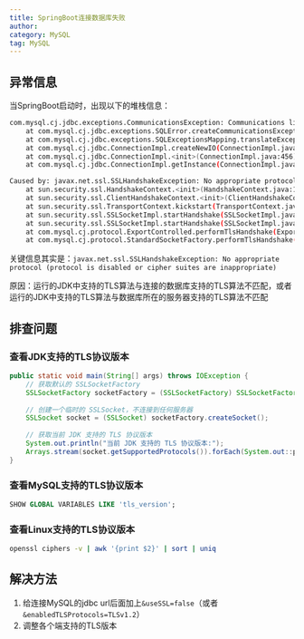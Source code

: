```yaml
---
title: SpringBoot连接数据库失败
author:
category: MySQL
tag: MySQL
---
```


## 异常信息

当SpringBoot启动时，出现以下的堆栈信息：

```bash
com.mysql.cj.jdbc.exceptions.CommunicationsException: Communications link failure
	at com.mysql.cj.jdbc.exceptions.SQLError.createCommunicationsException(SQLError.java:174) ~[mysql-connector-java-8.0.18.jar:8.0.18]
	at com.mysql.cj.jdbc.exceptions.SQLExceptionsMapping.translateException(SQLExceptionsMapping.java:64) ~[mysql-connector-java-8.0.18.jar:8.0.18]
	at com.mysql.cj.jdbc.ConnectionImpl.createNewIO(ConnectionImpl.java:836) ~[mysql-connector-java-8.0.18.jar:8.0.18]
	at com.mysql.cj.jdbc.ConnectionImpl.<init>(ConnectionImpl.java:456) ~[mysql-connector-java-8.0.18.jar:8.0.18]
	at com.mysql.cj.jdbc.ConnectionImpl.getInstance(ConnectionImpl.java:246) ~[mysql-connector-java-8.0.18.jar:8.0.18]
```

```bash
Caused by: javax.net.ssl.SSLHandshakeException: No appropriate protocol (protocol is disabled or cipher suites are inappropriate)
	at sun.security.ssl.HandshakeContext.<init>(HandshakeContext.java:172) ~[?:?]
	at sun.security.ssl.ClientHandshakeContext.<init>(ClientHandshakeContext.java:103) ~[?:?]
	at sun.security.ssl.TransportContext.kickstart(TransportContext.java:222) ~[?:?]
	at sun.security.ssl.SSLSocketImpl.startHandshake(SSLSocketImpl.java:439) ~[?:?]
	at sun.security.ssl.SSLSocketImpl.startHandshake(SSLSocketImpl.java:417) ~[?:?]
	at com.mysql.cj.protocol.ExportControlled.performTlsHandshake(ExportControlled.java:316) ~[mysql-connector-java-8.0.18.jar:8.0.18]
	at com.mysql.cj.protocol.StandardSocketFactory.performTlsHandshake(StandardSocketFactory.java:188) ~[mysql-connector-java-8.0.18.jar:8.0.18]
```

关键信息其实是：`javax.net.ssl.SSLHandshakeException: No appropriate protocol (protocol is disabled or cipher suites are inappropriate)`

原因：运行的JDK中支持的TLS算法与连接的数据库支持的TLS算法不匹配，或者运行的JDK中支持的TLS算法与数据库所在的服务器支持的TLS算法不匹配

## 排查问题

### 查看JDK支持的TLS协议版本

```java
public static void main(String[] args) throws IOException {
    // 获取默认的 SSLSocketFactory
    SSLSocketFactory socketFactory = (SSLSocketFactory) SSLSocketFactory.getDefault();
    
    // 创建一个临时的 SSLSocket，不连接到任何服务器
    SSLSocket socket = (SSLSocket) socketFactory.createSocket();
    
    // 获取当前 JDK 支持的 TLS 协议版本
    System.out.println("当前 JDK 支持的 TLS 协议版本:");
    Arrays.stream(socket.getSupportedProtocols()).forEach(System.out::println);
}
```

### 查看MySQL支持的TLS协议版本

```sql
SHOW GLOBAL VARIABLES LIKE 'tls_version';
```

### 查看Linux支持的TLS协议版本

```bash
openssl ciphers -v | awk '{print $2}' | sort | uniq
```

## 解决方法

1. 给连接MySQL的jdbc url后面加上`&useSSL=false`（或者`&enabledTLSProtocols=TLSv1.2`）
2. 调整各个端支持的TLS版本
